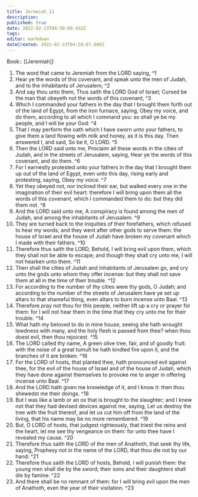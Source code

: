 ```yaml
---
title: Jeremiah_11
description: 
published: true
date: 2022-02-23T04:50:09.432Z
tags: 
editor: markdown
dateCreated: 2022-02-23T04:50:07.609Z
---
```


 Book:: [[Jeremiah]]
 1. The word that came to Jeremiah from the LORD saying, ^1
 2. Hear ye the words of this covenant, and speak unto the men of Judah, and to the inhabitants of Jerusalem; ^2
 3. And say thou unto them, Thus saith the LORD God of Israel; Cursed be the man that obeyeth not the words of this covenant, ^3
 4. Which I commanded your fathers in the day that I brought them forth out of the land of Egypt, from the iron furnace, saying, Obey my voice, and do them, according to all which I command you: so shall ye be my people, and I will be your God: ^4
 5. That I may perform the oath which I have sworn unto your fathers, to give them a land flowing with milk and honey, as it is this day. Then answered I, and said, So be it, O LORD. ^5
 6. Then the LORD said unto me, Proclaim all these words in the cities of Judah, and in the streets of Jerusalem, saying, Hear ye the words of this covenant, and do them. ^6
 7. For I earnestly protested unto your fathers in the day that I brought them up out of the land of Egypt, even unto this day, rising early and protesting, saying, Obey my voice. ^7
 8. Yet they obeyed not, nor inclined their ear, but walked every one in the imagination of their evil heart: therefore I will bring upon them all the words of this covenant, which I commanded them to do: but they did them not. ^8
 9. And the LORD said unto me, A conspiracy is found among the men of Judah, and among the inhabitants of Jerusalem. ^9
 10. They are turned back to the iniquities of their forefathers, which refused to hear my words; and they went after other gods to serve them: the house of Israel and the house of Judah have broken my covenant which I made with their fathers. ^10
 11. Therefore thus saith the LORD, Behold, I will bring evil upon them, which they shall not be able to escape; and though they shall cry unto me, I will not hearken unto them. ^11
 12. Then shall the cities of Judah and inhabitants of Jerusalem go, and cry unto the gods unto whom they offer incense: but they shall not save them at all in the time of their trouble. ^12
 13. For according to the number of thy cities were thy gods, O Judah; and according to the number of the streets of Jerusalem have ye set up altars to that shameful thing, even altars to burn incense unto Baal. ^13
 14. Therefore pray not thou for this people, neither lift up a cry or prayer for them: for I will not hear them in the time that they cry unto me for their trouble. ^14
 15. What hath my beloved to do in mine house, seeing she hath wrought lewdness with many, and the holy flesh is passed from thee? when thou doest evil, then thou rejoicest. ^15
 16. The LORD called thy name, A green olive tree, fair, and of goodly fruit: with the noise of a great tumult he hath kindled fire upon it, and the branches of it are broken. ^16
 17. For the LORD of hosts, that planted thee, hath pronounced evil against thee, for the evil of the house of Israel and of the house of Judah, which they have done against themselves to provoke me to anger in offering incense unto Baal. ^17
 18. And the LORD hath given me knowledge of it, and I know it: then thou shewedst me their doings. ^18
 19. But I was like a lamb or an ox that is brought to the slaughter; and I knew not that they had devised devices against me, saying, Let us destroy the tree with the fruit thereof, and let us cut him off from the land of the living, that his name may be no more remembered. ^19
 20. But, O LORD of hosts, that judgest righteously, that triest the reins and the heart, let me see thy vengeance on them: for unto thee have I revealed my cause. ^20
 21. Therefore thus saith the LORD of the men of Anathoth, that seek thy life, saying, Prophesy not in the name of the LORD, that thou die not by our hand: ^21
 22. Therefore thus saith the LORD of hosts, Behold, I will punish them: the young men shall die by the sword; their sons and their daughters shall die by famine: ^22
 23. And there shall be no remnant of them: for I will bring evil upon the men of Anathoth, even the year of their visitation. ^23
